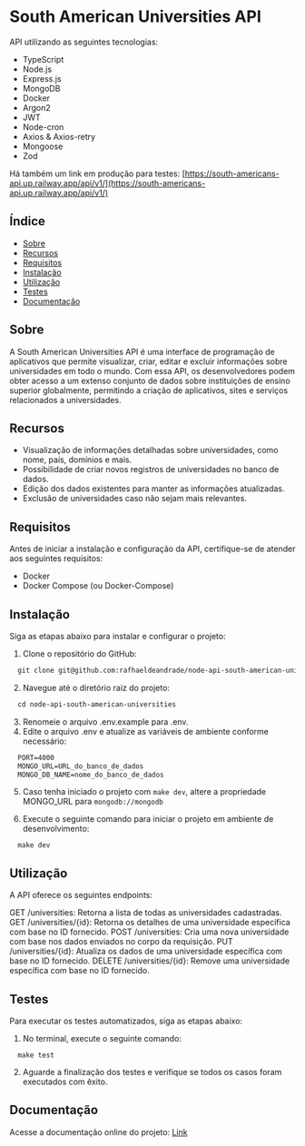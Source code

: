 # South American Universities API

API utilizando as seguintes tecnologias:
- TypeScript
- Node.js
- Express.js
- MongoDB
- Docker
- Argon2
- JWT
- Node-cron
- Axios & Axios-retry
- Mongoose
- Zod

Há também um link em produção para testes: [https://south-americans-api.up.railway.app/api/v1/](https://south-americans-api.up.railway.app/api/v1/)

## Índice

- [Sobre](#sobre)
- [Recursos](#recursos)
- [Requisitos](#requisitos)
- [Instalação](#instalação)
- [Utilização](#utilização)
- [Testes](#testes)
- [Documentação](#documentação)

## Sobre

A South American Universities API é uma interface de programação de aplicativos que permite visualizar, criar, editar e excluir informações sobre universidades em todo o mundo. Com essa API, os desenvolvedores podem obter acesso a um extenso conjunto de dados sobre instituições de ensino superior globalmente, permitindo a criação de aplicativos, sites e serviços relacionados a universidades.

## Recursos

- Visualização de informações detalhadas sobre universidades, como nome, país, domínios e mais.
- Possibilidade de criar novos registros de universidades no banco de dados.
- Edição dos dados existentes para manter as informações atualizadas.
- Exclusão de universidades caso não sejam mais relevantes.

## Requisitos

Antes de iniciar a instalação e configuração da API, certifique-se de atender aos seguintes requisitos:

- Docker
- Docker Compose (ou Docker-Compose)

## Instalação

Siga as etapas abaixo para instalar e configurar o projeto:

1. Clone o repositório do GitHub:
  ```markdown
    git clone git@github.com:rafhaeldeandrade/node-api-south-american-universities.git
  ```
2. Navegue até o diretório raiz do projeto:
  ```markdown
    cd node-api-south-american-universities
  ```
3. Renomeie o arquivo .env.example para .env.
4. Edite o arquivo .env e atualize as variáveis de ambiente conforme necessário:
  ```markdown
    PORT=4000
    MONGO_URL=URL_do_banco_de_dados
    MONGO_DB_NAME=nome_do_banco_de_dados
  ```

5. Caso tenha iniciado o projeto com `make dev`, altere a propriedade MONGO_URL para `mongodb://mongodb`

6. Execute o seguinte comando para iniciar o projeto em ambiente de desenvolvimento:
  ```
    make dev
  ```

## Utilização

A API  oferece os seguintes endpoints:

GET /universities: Retorna a lista de todas as universidades cadastradas.
GET /universities/{id}: Retorna os detalhes de uma universidade específica com base no ID fornecido.
POST /universities: Cria uma nova universidade com base nos dados enviados no corpo da requisição.
PUT /universities/{id}: Atualiza os dados de uma universidade específica com base no ID fornecido.
DELETE /universities/{id}: Remove uma universidade específica com base no ID fornecido.

## Testes

Para executar os testes automatizados, siga as etapas abaixo:

1. No terminal, execute o seguinte comando:
  ```
    make test
  ```
2. Aguarde a finalização dos testes e verifique se todos os casos foram executados com êxito.

## Documentação

Acesse a documentação online do projeto: [Link](https://rafhael.docs.apiary.io/#)
